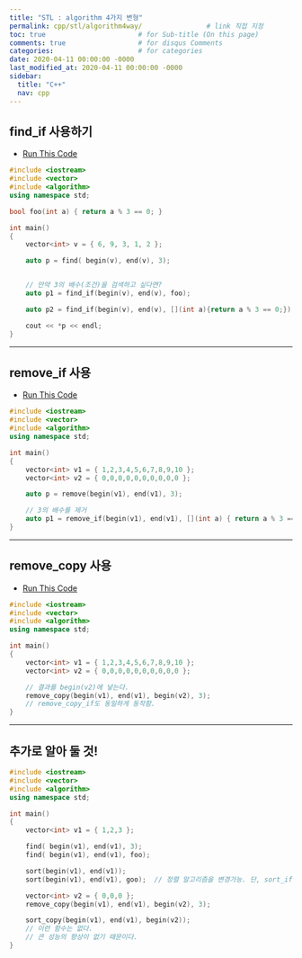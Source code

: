 ```yaml
---
title: "STL : algorithm 4가지 변형"
permalink: cpp/stl/algorithm4way/                # link 직접 지정
toc: true                       # for Sub-title (On this page)
comments: true                  # for disqus Comments
categories:                     # for categories
date: 2020-04-11 00:00:00 -0000
last_modified_at: 2020-04-11 00:00:00 -0000
sidebar:
  title: "C++"
  nav: cpp
---
```


## find_if 사용하기

* [Run This Code](https://ideone.com/MRF9ua)

```cpp
#include <iostream>
#include <vector>
#include <algorithm>
using namespace std;

bool foo(int a) { return a % 3 == 0; }

int main()
{
    vector<int> v = { 6, 9, 3, 1, 2 };

    auto p = find( begin(v), end(v), 3);


    // 만약 3의 배수(조건)을 검색하고 싶다면?
    auto p1 = find_if(begin(v), end(v), foo);

    auto p2 = find_if(begin(v), end(v), [](int a){return a % 3 == 0;});

    cout << *p << endl;
}
```

---

## remove_if 사용

* [Run This Code](https://ideone.com/v86876)

```cpp
#include <iostream>
#include <vector>
#include <algorithm>
using namespace std;

int main()
{
    vector<int> v1 = { 1,2,3,4,5,6,7,8,9,10 };
    vector<int> v2 = { 0,0,0,0,0,0,0,0,0,0 };

    auto p = remove(begin(v1), end(v1), 3);

    // 3의 배수를 제거
    auto p1 = remove_if(begin(v1), end(v1), [](int a) { return a % 3 == 0; });
}
```

---

## remove_copy 사용

* [Run This Code](https://ideone.com/pxWsk1)

```cpp
#include <iostream>
#include <vector>
#include <algorithm>
using namespace std;

int main()
{
    vector<int> v1 = { 1,2,3,4,5,6,7,8,9,10 };
    vector<int> v2 = { 0,0,0,0,0,0,0,0,0,0 };

    // 결과를 begin(v2)에 넣는다.
    remove_copy(begin(v1), end(v1), begin(v2), 3);
    // remove_copy_if도 동일하게 동작함.
}
```

---

## 추가로 알아 둘 것!

```cpp
#include <iostream>
#include <vector>
#include <algorithm>
using namespace std;

int main()
{
    vector<int> v1 = { 1,2,3 };

    find( begin(v1), end(v1), 3);
    find( begin(v1), end(v1), foo);

    sort(begin(v1), end(v1));
    sort(begin(v1), end(v1), goo);  // 정렬 알고리즘을 변경가능. 단, sort_if가 아님을 기억하자.

    vector<int> v2 = { 0,0,0 };
    remove_copy(begin(v1), end(v1), begin(v2), 3);

    sort_copy(begin(v1), end(v1), begin(v2));
    // 이런 함수는 없다.
    // 큰 성능의 향상이 없기 때문이다.
}
```
